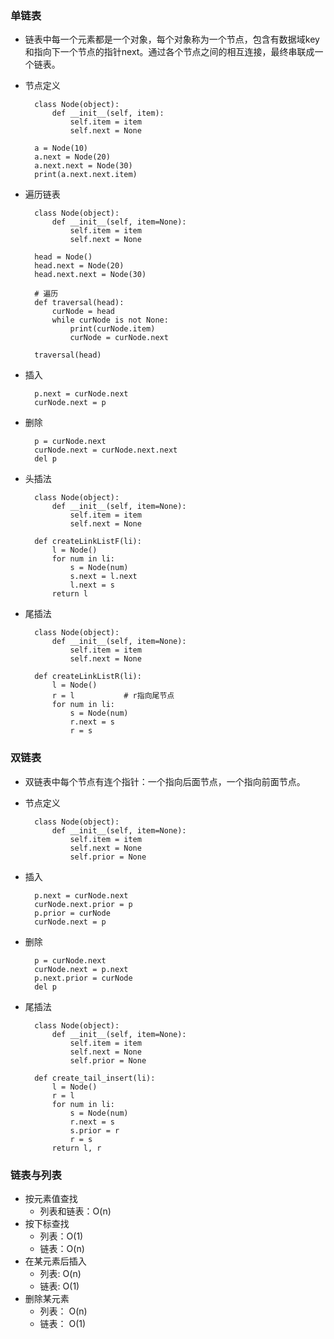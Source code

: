 ### 单链表 ###
- 链表中每一个元素都是一个对象，每个对象称为一个节点，包含有数据域key和指向下一个节点的指针next。通过各个节点之间的相互连接，最终串联成一个链表。
- 节点定义

		class Node(object):
			def __init__(self, item):
				self.item = item
				self.next = None
		
		a = Node(10)
		a.next = Node(20)
		a.next.next = Node(30)
		print(a.next.next.item)

- 遍历链表
	
		class Node(object):
			def __init__(self, item=None):
				self.item = item
				self.next = None
		
		head = Node()
		head.next = Node(20)
		head.next.next = Node(30)
		
		# 遍历
		def traversal(head):
			curNode = head
			while curNode is not None:
				print(curNode.item)
				curNode = curNode.next
		
		traversal(head)	

- 插入

		p.next = curNode.next
		curNode.next = p
- 删除

		p = curNode.next
		curNode.next = curNode.next.next
		del p
- 头插法

		class Node(object):
			def __init__(self, item=None):
				self.item = item
				self.next = None

		def createLinkListF(li):
			l = Node()
			for num in li:
				s = Node(num)
				s.next = l.next
				l.next = s
			return l

- 尾插法

		class Node(object):
			def __init__(self, item=None):
				self.item = item
				self.next = None
		
		def createLinkListR(li):
			l = Node()
			r = l 			# r指向尾节点
			for num in li:
				s = Node(num)
				r.next = s
				r = s

### 双链表 ###
- 双链表中每个节点有连个指针：一个指向后面节点，一个指向前面节点。
- 节点定义
		
		class Node(object):
			def __init__(self, item=None):
				self.item = item
				self.next = None
				self.prior = None
- 插入

		p.next = curNode.next
		curNode.next.prior = p 
		p.prior = curNode
		curNode.next = p

- 删除

		p = curNode.next
		curNode.next = p.next
		p.next.prior = curNode
		del p

- 尾插法

		class Node(object):
			def __init__(self, item=None):
				self.item = item
				self.next = None
				self.prior = None
		
		def create_tail_insert(li):
			l = Node()
			r = l
			for num in li:
				s = Node(num)
				r.next = s
				s.prior = r
				r = s
			return l, r

### 链表与列表 

- 按元素值查找
	- 列表和链表：O(n)
- 按下标查找
	- 列表：O(1)
	- 链表：O(n)
- 在某元素后插入
	- 列表: O(n)
	- 链表: O(1)
- 删除某元素	
	- 列表： O(n)
	- 链表： O(1)
